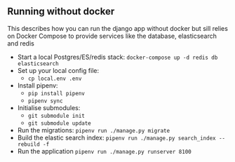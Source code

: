 ## Running without docker

This describes how you can run the django app without docker but sill relies on
Docker Compose to provide services like the database, elasticsearch and redis

- Start a local Postgres/ES/redis stack: `docker-compose up -d redis db elasticsearch`
- Set up your local config file:
  - `cp local.env .env`
- Install pipenv:
  - `pip install pipenv`
  - `pipenv sync`
- Initialise submodules:
  - `git submodule init`
  - `git submodule update`
- Run the migrations: `pipenv run ./manage.py migrate`
- Build the elastic search index: `pipenv run ./manage.py search_index --rebuild -f`
- Run the application `pipenv run ./manage.py runserver 8100`
